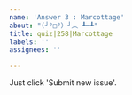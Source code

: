 ```yaml
---
name: 'Answer 3 : Marcottage'
about: "(╯°□°）╯︵ ┻━┻"
title: quiz|258|Marcottage
labels: ''
assignees: ''

---
```


Just click 'Submit new issue'.
